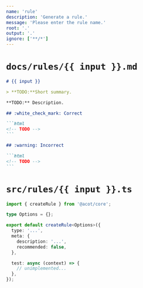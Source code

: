 ```yaml
---
name: 'rule'
description: 'Generate a rule.'
message: 'Please enter the rule name.'
root: '.'
output: '.'
ignore: ['**/*']
---
```


# `docs/rules/{{ input }}.md`

````markdown
# {{ input }}

> **TODO:**Short summary.

**TODO:** Description.

## :white_check_mark: Correct

```html
<!-- TODO -->
```

## :warning: Incorrect

```html
<!-- TODO -->
```
````

# `src/rules/{{ input }}.ts`

```typescript
import { createRule } from '@acot/core';

type Options = {};

export default createRule<Options>({
  type: '...',
  meta: {
    description: '...',
    recommended: false,
  },

  test: async (context) => {
    // unimplemented...
  },
});
```
